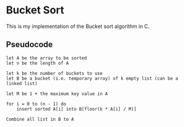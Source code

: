 # Bucket Sort

This is my implementation of the Bucket sort algorithm in C.

## Pseudocode

```
let A be the array to be sorted
let n be the length of A

let k be the number of buckets to use
let B be a bucket (i.e. temporary array) of k empty list (can be a linked list)

let M be 1 + the maximum key value in A

for i = 0 to (n - 1) do
    insert sorted A[i] into B[floor(k * A[i] / M)]

Combine all list in B to A
```
